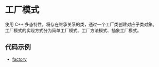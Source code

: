 # 工厂模式

使用 C++ 多态特性，将存在继承关系的类，通过一个工厂类创建对应子类对象。
工厂模式的实现方式分为简单工厂模式、工厂方法模式、抽象工厂模式。

## 代码示例

- [factory](../code/design_pattern/factory)

